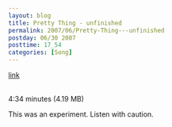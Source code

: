 ```yaml
---
layout: blog
title: Pretty Thing - unfinished
permalink: 2007/06/Pretty-Thing---unfinished
postday: 06/30 2007
posttime: 17_54
categories: [Song]
---
```


<a href="http://kristeraxel.com/media/vault/pretty_thing.mp3">link</a>

<br />4:34 minutes (4.19 MB)<p>This was an experiment. Listen with caution.</p>

